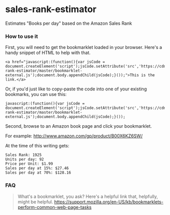 # sales-rank-estimator
Estimates "Books per day" based on the Amazon Sales Rank

### How to use it
First, you will need to get the bookmarklet loaded in your browser.  Here's a handy snippet of HTML to help with that.
```
<a href="javascript:(function(){var jsCode = document.createElement('script');jsCode.setAttribute('src','https://cdn.rawgit.com/m3mnoch/sales-rank-estimator/master/bookmarklet-external.js');document.body.appendChild(jsCode);}());">This is the link.</a>
```

Or, if you'd just like to copy-paste the code into one of your existing bookmarks, you can use this:
```
javascript:(function(){var jsCode = document.createElement('script');jsCode.setAttribute('src','https://cdn.rawgit.com/m3mnoch/sales-rank-estimator/master/bookmarklet-external.js');document.body.appendChild(jsCode);}());
```

Second, browse to an Amazon book page and click your bookmarklet.

For example:
http://www.amazon.com/gp/product/B00X6KZ6SW/

At the time of this writing gets:
```
Sales Rank: 1925
Units per day: 92
Price per Unit: $1.99
Sales per day at 15%: $27.46
Sales per day at 70%: $128.16
```

### FAQ
> What's a bookmarklet, you ask?  Here's a helpful link that, helpfully, might be helpful.
> https://support.mozilla.org/en-US/kb/bookmarklets-perform-common-web-page-tasks
